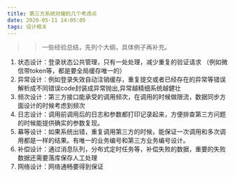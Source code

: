 ```yaml
---
title: 第三方系统对接的几个考虑点
date: 2020-05-11 14:05:05
tags: 设计相关
---
```


>> 一些经验总结，先列个大纲，具体例子再补充。

1. 状态设计：登录状态公共管理，只有一处处理，减少重复的验证请求 （例如微信带token等，都是要全局缓存唯一的）
2. 异常设计：例如登录失效自动注销缓存，重复提交或者已经存在的异常等错误解析成不同错误code封装成异常抛出,异常越精细系统越健壮
3. 频次设计：第三方接口能承受的调用频次，在调用的时候做限流，数据同步方面设计的时候考虑到频次
4. 日志设计：调用前调用后的日志和参数都打印记录起来，方便排查第三方问题的时候能提供确实的参数复现。
5. 幕等设计：如果系统出错，重复调用第三方的时候，能保证一次调用和多次调用都是一样的结果。有唯一的业务编号和第三方业务编号设计。
6. 补偿设计：通过消息队列，分布式定时任务等，补偿失败的数据，重要的失败数据还需要落库保存人工处理
7. 网络设计：网络通畅要得到保证
